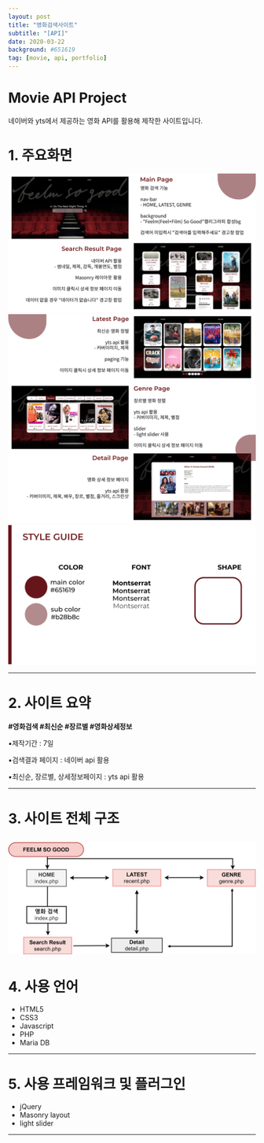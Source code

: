 ```yaml
---
layout: post
title: "영화검색사이트"
subtitle: "[API]"
date: 2020-03-22
background: #651619
tag: [movie, api, portfolio]
---
```



# Movie API Project


네이버와 yts에서 제공하는 영화 API를 활용해 제작한 사이트입니다.

# 1. 주요화면

![movie_api_1.png](/img/readme/movie_api_1.png)
![movie_api_2.png](/img/readme/movie_api_2.png)
![movie_api_style.png](/img/readme/movie_api_style.png)


---

# 2. 사이트 요약

**#영화검색 #최신순 #장르별  #영화상세정보**

▪️제작기간 : 7일

▪️검색결과 페이지 : 네이버 api 활용

▪️최신순, 장르별, 상세정보페이지 : yts api 활용


---

# 3. 사이트 전체  구조

![movie_api_flowchart.png](/img/readme/movie_api_flowchart.png)
---

# 4. 사용 언어

- HTML5
- CSS3
- Javascript
- PHP
- Maria DB

---

# 5. 사용 프레임워크 및 플러그인

- jQuery
- Masonry layout
- light slider

---

